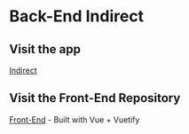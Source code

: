 # Back-End Indirect
 
## Visit the app

[Indirect](https://github.com/jesus97MT/indirect) 


## Visit the Front-End Repository 

[Front-End](https://github.com/jesus97MT/front-indirect) - Built with Vue + Vuetify
